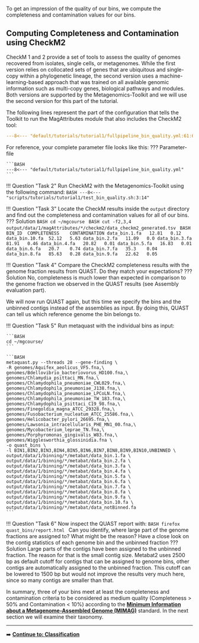 To get an impression of the quality of our bins, we compute the completeness and contamination values for our bins. 

## Computing Completeness and Contamination using CheckM2

CheckM 1 and 2 provide a set of tools to assess the quality of genomes recovered from isolates, single cells, or metagenomes.
While the first version relies on collocated sets of genes that are ubiquitous and single-copy within a phylogenetic lineage,
the second version uses a machine-learning-based approach that was trained on all available genomic information such as multi-copy genes,
biological pathways and modules. Both versions are supported by the Metagenomics-Toolkit and we will use the second version for this part of the tutorial.


The following lines represent the part of the configuration that tells the Toolkit to run the MagAttributes module that also includes
the CheckM2 tool:

```YAML linenums="1" title="MagAttributes Configuration File Snippet 1"
---8<--- "default/tutorials/tutorial1/fullpipeline_bin_quality.yml:61:67"
```
    
For reference, your complete parameter file looks like this:
??? Parameter-file

    ```BASH
    ---8<--- "default/tutorials/tutorial1/fullpipeline_bin_quality.yml"
    ```    

!!! Question "Task 2"
    Run CheckM2 with the Metagenomics-Toolkit using the following command:
    ```BASH
    ---8<--- "scripts/tutorials/tutorial1/test_bin_quality.sh:3:14"
    ```


!!! Question "Task 3"
    Locate the CheckM results inside the `output` directory and find out the completeness and contamination values for all of our bins.
    ??? Solution
        ```BASH
        cd ~/mgcourse
        ```
        ```BASH
        cut -f2,3,4 output/data/1/magAttributes/*/checkm2/data_checkm2_generated.tsv
        ```
        ```BASH        
        BIN_ID  COMPLETENESS    CONTAMINATION
        data_bin.1.fa   12.81   0.12
        data_bin.10.fa  52.12   5.63
        data_bin.2.fa   11.09   0.0
        data_bin.3.fa   81.91   0.46
        data_bin.4.fa   20.82   0.01
        data_bin.5.fa   16.83   0.01
        data_bin.6.fa   20.7    0.74
        data_bin.7.fa   35.3    0.04
        data_bin.8.fa   85.63   0.28
        data_bin.9.fa   22.62   0.05
        ```        

!!! Question "Task 4"
    Compare the CheckM2 completeness results with the genome fraction results from QUAST. Do they match your expectations?
    ??? Solution
        No, completeness is much lower than expected in comparison to the genome fraction we observed in the QUAST results (see Assembly evaluation part).

We will now run QUAST again, but this time we specify the bins and the unbinned contigs instead of the assemblies as input.
By doing this, QUAST can tell us which reference genome the bin belongs to.

!!! Question "Task 5"
    Run metaquast with the individual bins as input:
    
    ```BASH
    cd ~/mgcourse/
    ```

    ```BASH
    metaquast.py --threads 28 --gene-finding \
    -R genomes/Aquifex_aeolicus_VF5.fna,\
    genomes/Bdellovibrio_bacteriovorus_HD100.fna,\
    genomes/Chlamydia_psittaci_MN.fna,\
    genomes/Chlamydophila_pneumoniae_CWL029.fna,\
    genomes/Chlamydophila_pneumoniae_J138.fna,\
    genomes/Chlamydophila_pneumoniae_LPCoLN.fna,\
    genomes/Chlamydophila_pneumoniae_TW_183.fna,\
    genomes/Chlamydophila_psittaci_C19_98.fna,\
    genomes/Finegoldia_magna_ATCC_29328.fna,\
    genomes/Fusobacterium_nucleatum_ATCC_25586.fna,\
    genomes/Helicobacter_pylori_26695.fna,\
    genomes/Lawsonia_intracellularis_PHE_MN1_00.fna,\
    genomes/Mycobacterium_leprae_TN.fna,\
    genomes/Porphyromonas_gingivalis_W83.fna,\
    genomes/Wigglesworthia_glossinidia.fna \
    -o quast_bins \
    -l BIN1,BIN2,BIN3,BIN4,BIN5,BIN6,BIN7,BIN8,BIN9,BIN10,UNBINNED \
    output/data/1/binning/*/metabat/data_bin.1.fa \
    output/data/1/binning/*/metabat/data_bin.2.fa \
    output/data/1/binning/*/metabat/data_bin.3.fa \
    output/data/1/binning/*/metabat/data_bin.4.fa \
    output/data/1/binning/*/metabat/data_bin.5.fa \
    output/data/1/binning/*/metabat/data_bin.6.fa \
    output/data/1/binning/*/metabat/data_bin.7.fa \
    output/data/1/binning/*/metabat/data_bin.8.fa \
    output/data/1/binning/*/metabat/data_bin.9.fa \
    output/data/1/binning/*/metabat/data_bin.10.fa \
    output/data/1/binning/*/metabat/data_notBinned.fa
    ```

!!! Question "Task 6"
    Now inspect the QUAST report with:
    ```BASH
    firefox quast_bins/report.html
    ```
    Can you identify, where large part of the genome fractions are assigned to? What might be the reason? Have a close look on the contig statistics of each genome bin and the unbinned fraction
    ??? Solution
        Large parts of the contigs have been assigned to the unbinned fraction. The reason for that is the small contig size. Metabat2 uses 2500 bp as default cutoff for contigs that can be assigned to genome bins, other contigs are automatically assigned to the unbinned fraction. This cutoff can be lowered to 1500 bp but would not improve the results very much here, since so many contigs are smaller than that.

In summary, three of your bins meet at least the completeness and contamination criteria to be considered as medium quality (Completeness > 50% and Contamination < 10%) 
according to the [**Minimum Information about a Metagenome-Assembled Genome (MIMAG)**](https://www.gensc.org/pages/standards/checklists.html) standard. 
In the next section we will examine their taxonomy.

---

➡️ [**Continue to: Classification**](./classification.md) 

